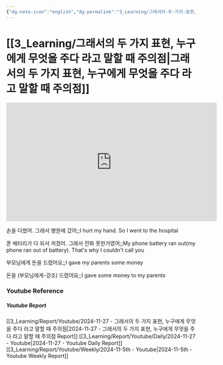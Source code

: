 ```yaml
---
{"dg-note-icon":"english","dg-permalink":"3_Learning/그래서의-두-가지-표현,-누구에게-무엇을-주다-라고-말할-때-주의점","created-date":"2024-11-27 12:03:09 am","date":"2024-11-27","type":"youtube","tags":["youtube","english","flashcards"],"aliases":null,"youtuber":"빨모쌤","channelName":"라이브 아카데미","link":"https://www.youtube.com/watch?v=TjCQUNJpiL8","img":"https://img.youtube.com/vi/TjCQUNJpiL8/0.jpg","dg-publish":true,"permalink":"/3_Learning/그래서의-두-가지-표현,-누구에게-무엇을-주다-라고-말할-때-주의점/","dgPassFrontmatter":true,"noteIcon":"english"}
---
```


# [[3_Learning/그래서의 두 가지 표현, 누구에게 무엇을 주다 라고 말할 때 주의점\|그래서의 두 가지 표현, 누구에게 무엇을 주다 라고 말할 때 주의점]]


<div class="container-root"><span></span></div><div><div class="container-root"><iframe width="560" height="315" src="https://www.youtube.com/embed/TjCQUNJpiL8" title="YouTube video player" frameborder="0" allow="accelerometer; autoplay; clipboard-write; encrypted-media; gyroscope; picture-in-picture; web-share" allowfullscreen=""></iframe></div></div>

손을 다쳤어. 그래서 병원에 갔어;;I hurt my hand. So I went to the hospital
<!--SR:!2025-01-19,16,290-->
폰 배터리가 다 되서 꺼졌어. 그래서 전화 못한거였어;;My phone battery ran out(my phone ran out of battery). That's why I couldn't call you
<!--SR:!2024-12-17,2,250-->

부모님에게 돈을 드렸어요;;I gave my parents some money
<!--SR:!2025-02-18,47,290-->
돈을 (부모님에게-강조) 드렸어요;;I gave some money to my parents
<!--SR:!2025-03-06,60,310-->












### Youtube Reference
##### Youtube Report
[[3_Learning/Report/Youtube/2024-11-27 - 그래서의 두 가지 표현, 누구에게 무엇을 주다 라고 말할 때 주의점\|2024-11-27 - 그래서의 두 가지 표현, 누구에게 무엇을 주다 라고 말할 때 주의점 Report]]
[[3_Learning/Report/Youtube/Daily/2024-11-27 - Youtube\|2024-11-27 - Youtube Daily Report]]
[[3_Learning/Report/Youtube/Weekly/2024-11-5th - Youtube\|2024-11-5th - Youtube Weekly Report]]


